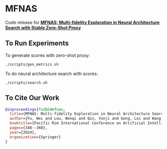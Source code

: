 # MFNAS

Code release for **[MFNAS: Multi-fidelity Exploration in Neural Architecture Search with Stable Zero-Shot Proxy](https://link.springer.com/chapter/10.1007/978-981-96-0116-5_29)**

## To Run Experiments
To generate scores with zero-shot proxy:
```
./scripts/gen_metrics.sh
```

To do neural architecture search with scores:
```
./scripts/search.sh
```

## To Cite Our Work
```bibtex
@inproceedings{fu2024mfnas,
  title={MFNAS: Multi-fidelity Exploration in Neural Architecture Search with Stable Zero-Shot Proxy},
  author={Fu, Wei and Lou, Wenqi and Qin, Yunji and Gong, Lei and Wang, Chao and Zhou, Xuehai},
  booktitle={Pacific Rim International Conference on Artificial Intelligence},
  pages={348--360},
  year={2024},
  organization={Springer}
}
``` 